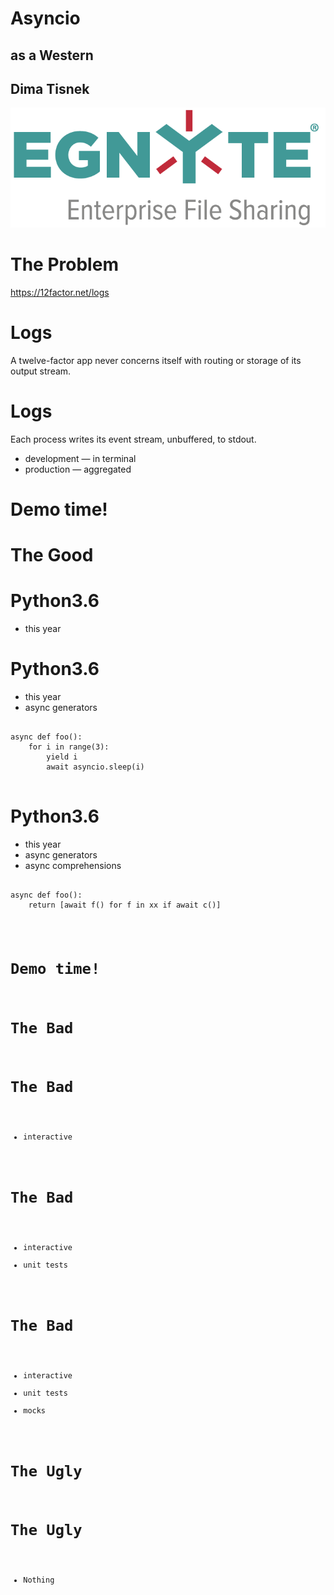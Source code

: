 # Asyncio
## as a Western
## Dima Tisnek


<img src="./egnyte.png" style="border: 0px"/>



# The Problem
https://12factor.net/logs


# Logs
A twelve-factor app never concerns itself with routing or storage of its output stream.


# Logs
Each process writes its event stream, unbuffered, to stdout.
* development — in terminal
* production — aggregated


# Demo time!



# The Good


# Python3.6
* this year


# Python3.6
* this year
* async generators

<section>
    <pre><code data-trim data-noescape>
async def foo():
    for i in range(3):
        yield i
        await asyncio.sleep(i)
    </code></pre>
</section>


# Python3.6
* this year
* async generators
* async comprehensions

<section>
    <pre><code data-trim data-noescape>
async def foo():
    return [await f() for f in xx if await c()]
</section>


# Demo time!



# The Bad


# The Bad
* interactive


# The Bad
* interactive
* unit tests


# The Bad
* interactive
* unit tests
* mocks



# The Ugly


# The Ugly
* Nothing
